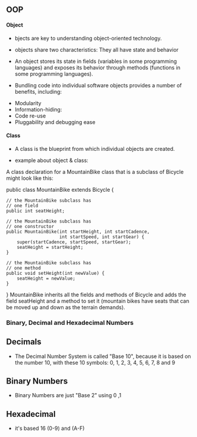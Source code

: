 ## OOP

#### Object 
- bjects are key to understanding object-oriented technology.
* objects share two characteristics: They all have state and behavior
-  An object stores its state in fields (variables in some programming languages) and exposes its behavior through methods (functions in some programming languages).

* Bundling code into individual software objects provides a number of benefits, including:

- Modularity
- Information-hiding: 
- Code re-use
- Pluggability and debugging ease

####  Class 
* A class is the blueprint from which individual objects are created.

* example about object & class:

A class declaration for a MountainBike class that is a subclass of Bicycle might look like this:


public class MountainBike extends Bicycle {
        
    // the MountainBike subclass has
    // one field
    public int seatHeight;

    // the MountainBike subclass has
    // one constructor
    public MountainBike(int startHeight, int startCadence,
                        int startSpeed, int startGear) {
        super(startCadence, startSpeed, startGear);
        seatHeight = startHeight;
    }   
        
    // the MountainBike subclass has
    // one method
    public void setHeight(int newValue) {
        seatHeight = newValue;
    }   

}
MountainBike inherits all the fields and methods of Bicycle and adds the field seatHeight and a method to set it (mountain bikes have seats that can be moved up and down as the terrain demands).

### Binary, Decimal and Hexadecimal Numbers

## Decimals
- The Decimal Number System is  called "Base 10", because it is based on the number 10, with these 10 symbols:
0, 1, 2, 3, 4, 5, 6, 7, 8 and 9

## Binary Numbers
- Binary Numbers are just "Base 2" using 0 ,1 


## Hexadecimal 
- it's based 16 (0-9) and (A-F)




